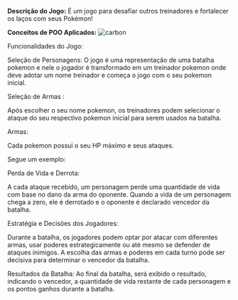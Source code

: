 **Descrição do Jogo:**
É um jogo para desafiar outros treinadores e fortalecer os laços com seus Pokémon!

**Conceitos de POO Aplicados:**
![carbon](https://github.com/mw-bl/POOkemon/assets/115299182/7ce57df7-d924-4842-8eab-2d6fc2ee36ac)

Funcionalidades do Jogo:

Seleção de Personagens:
O jogo é uma representação de uma batalha pokemon e nele o jogador é transformado em um treinador pokemon onde deve adotar um nome treinador e começa o jogo com o seu pokemon inicial.

Seleção de Armas :

Após escolher o seu nome pokemon, os treinadores podem selecionar o ataque do seu respectivo pokemon inicial para serem usados na batalha.



Armas:

Cada pokemon possui o seu HP máximo e seus ataques.

Segue um exemplo:

Perda de Vida e Derrota:

A cada ataque recebido, um personagem perde uma quantidade de vida com base no dano da arma do oponente.
Quando a vida de um personagem chega a zero, ele é derrotado e o oponente é declarado vencedor da batalha.

Estratégia e Decisões dos Jogadores:

Durante a batalha, os jogadores podem optar por atacar com diferentes armas, usar poderes estrategicamente ou até mesmo se defender de ataques inimigos.
A escolha das armas e poderes em cada turno pode ser decisiva para determinar o vencedor da batalha.








Resultados da Batalha:
Ao final da batalha, será exibido o resultado, indicando o vencedor, a quantidade de vida restante de cada personagem e os pontos ganhos durante a batalha.

